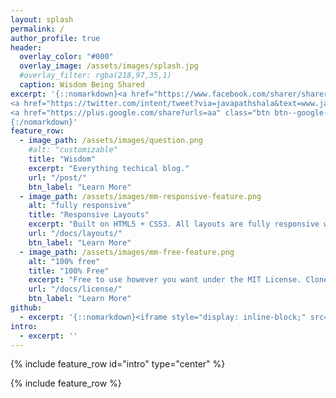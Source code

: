 ```yaml
---
layout: splash
permalink: /
author_profile: true
header:
  overlay_color: "#000"
  overlay_image: /assets/images/splash.jpg
  #overlay_filter: rgba(218,97,35,1)
  caption: Wisdom Being Shared
excerpt: '{::nomarkdown}<a href="https://www.facebook.com/sharer/sharer.php?u=https%3A//www.facebook.com/pathshalajava" class="btn btn--facebook"><i class="fa fa-fw fa-facebook" aria-hidden="true"></i><span> Facebook</span></a>
<a href="https://twitter.com/intent/tweet?via=javapathshala&text=www.javapathshala.com" class="btn btn--twitter" ><i class="fa fa-fw fa-twitter" aria-hidden="true"></i><span> Twitter</span></a>
<a href="https://plus.google.com/share?urls=aa" class="btn btn--google-plus"><i class="fa fa-fw fa-google-plus" aria-hidden="true"></i><span> Google+</span></a><a href="https://www.linkedin.com/shareArticle?mini=true&url=aa" class="btn btn--linkedin"><i class="fa fa-fw fa-linkedin" aria-hidden="true"></i><span> LinkedIn</span></a>
{:/nomarkdown}'
feature_row:
  - image_path: /assets/images/question.png
    #alt: "customizable"
    title: "Wisdom"
    excerpt: "Everything techical blog."
    url: "/post/"
    btn_label: "Learn More"
  - image_path: /assets/images/mm-responsive-feature.png
    alt: "fully responsive"
    title: "Responsive Layouts"
    excerpt: "Built on HTML5 + CSS3. All layouts are fully responsive with helpers to augment your content."
    url: "/docs/layouts/"
    btn_label: "Learn More"
  - image_path: /assets/images/mm-free-feature.png
    alt: "100% free"
    title: "100% Free"
    excerpt: "Free to use however you want under the MIT License. Clone it, fork it, customize it, whatever!"
    url: "/docs/license/"
    btn_label: "Learn More"
github:
  - excerpt: '{::nomarkdown}<iframe style="display: inline-block;" src="https://ghbtns.com/github-btn.html?user=mmistakes&repo=minimal-mistakes&type=star&count=true&size=large" frameborder="0" scrolling="0" width="160px" height="30px"></iframe> <iframe style="display: inline-block;" src="https://ghbtns.com/github-btn.html?user=mmistakes&repo=minimal-mistakes&type=fork&count=true&size=large" frameborder="0" scrolling="0" width="158px" height="30px"></iframe>{:/nomarkdown}'
intro:
  - excerpt: ''
---
```

{% include feature_row id="intro" type="center" %}

{% include feature_row %}
